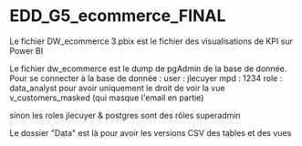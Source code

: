 # EDD_G5_ecommerce_FINAL

Le fichier DW_ecommerce 3.pbix est le fichier des visualisations de KPI sur Power BI

Le fichier dw_ecommerce est le dump de pgAdmin de la base de donnée.
Pour se connecter à la base de donnée :
user : jlecuyer
mpd : 1234
role : data_analyst pour avoir uniquement le droit de voir la vue v_customers_masked (qui masque l'email en partie)

sinon les roles jlecuyer & postgres sont des rôles superadmin

Le dossier "Data" est là pour avoir les versions CSV des tables et des vues 
